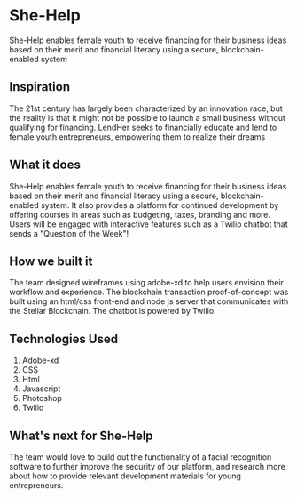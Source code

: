 # She-Help
She-Help enables female youth to receive financing for their business ideas based on their merit and financial literacy using a secure, blockchain-enabled system


## Inspiration
The 21st century has largely been characterized by an innovation race, but the reality is that it might not be possible to launch a small business without qualifying for financing. LendHer seeks to financially educate and lend to female youth entrepreneurs, empowering them to realize their dreams


## What it does
She-Help enables female youth to receive financing for their business ideas based on their merit and financial literacy using a secure, blockchain-enabled system. It also provides a platform for continued development by offering courses in areas such as budgeting, taxes, branding and more. Users will be engaged with interactive features such as a Twilio chatbot that sends a "Question of the Week"!


## How we built it
The team designed wireframes using adobe-xd to help users envision their workflow and experience. The blockchain transaction proof-of-concept was built using an html/css front-end and node js server that communicates with the Stellar Blockchain. The chatbot is powered by Twilio.


## Technologies Used
1. Adobe-xd
2. CSS
3. Html
4. Javascript
5. Photoshop
6. Twilio

## What's next for She-Help
The team would love to build out the functionality of a facial recognition software to further improve the security of our platform, and research more about how to provide relevant development materials for young entrepreneurs.

